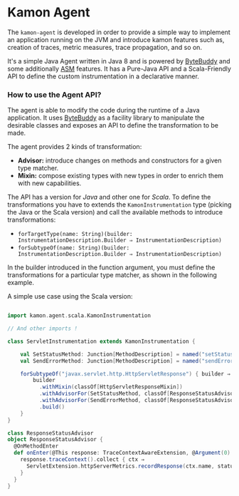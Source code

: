 # Kamon Agent

The `kamon-agent` is developed in order to provide a simple way to implement an application running on the JVM and
introduce kamon features such as, creation of traces, metric measures, trace propagation, and so on.

It's a simple Java Agent written in Java 8 and is powered by [ByteBuddy] and some additionally [ASM] features. It has a Pure-Java API and a
Scala-Friendly API to define the custom instrumentation in a declarative manner.

### How to use the Agent API?

The agent is able to modify the code during the runtime of a Java application. It uses [ByteBuddy] as a facility
library to manipulate the desirable classes and exposes an API to define the transformation to be made.

The agent provides 2 kinds of transformation:

* **Advisor:** introduce changes on methods and constructors for a given type matcher.
* **Mixin:** compose existing types with new types in order to enrich them with new capabilities.

The API has a version for *Java* and other one for *Scala*. To define the transformations you have to extends the
`KamonInstrumentation` type (picking the Java or the Scala version) and call the available methods to introduce transformations:

* `forTargetType(name: String)(builder: InstrumentationDescription.Builder ⇒ InstrumentationDescription)`
* `forSubtypeOf(name: String)(builder: InstrumentationDescription.Builder ⇒ InstrumentationDescription)`

In the builder introduced in the function argument, you must define the transformations for a particular type matcher,
as shown in the following example.

A simple use case using the Scala version:

```scala

import kamon.agent.scala.KamonInstrumentation

// And other imports !

class ServletInstrumentation extends KamonInstrumentation {

    val SetStatusMethod: Junction[MethodDescription] = named("setStatus")
    val SendErrorMethod: Junction[MethodDescription] = named("sendError").and(takesArguments(classOf[Int]))

    forSubtypeOf("javax.servlet.http.HttpServletResponse") { builder ⇒
        builder
          .withMixin(classOf[HttpServletResponseMixin])
          .withAdvisorFor(SetStatusMethod, classOf[ResponseStatusAdvisor])
          .withAdvisorFor(SendErrorMethod, classOf[ResponseStatusAdvisor])
          .build()
    }
}

class ResponseStatusAdvisor
object ResponseStatusAdvisor {
  @OnMethodEnter
  def onEnter(@This response: TraceContextAwareExtension, @Argument(0) status: Int): Unit = {
    response.traceContext().collect { ctx ⇒
      ServletExtension.httpServerMetrics.recordResponse(ctx.name, status.toString)
    }
  }
}

```

[ByteBuddy]:(http://bytebuddy.net/#/)
[ASM]:(http://asm.ow2.org/)
